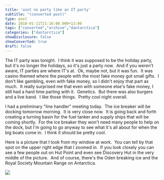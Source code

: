 ```yaml
---
title: 'aint no party like an IT party'
subtitle: "(converted post)"
type: post
date: 2010-01-11T21:16:00.000+13:00
tags: ["converted","archive","dantarctica"]
categories: ["dantarctica"]
showDisclosure: false
showConverted: true
draft: false
---
```


The IT party was tonight.  I think it was supposed to be the holiday party, but it's no longer the holidays, so it's just a party now.  And if you weren't aware, IT parties are where IT's at.  Ok, maybe not, but it was fun.  It was casino themed where the people with the most fake money got small gifts.  I don't like gambling, even with fake money, so I didn't enjoy that part as much.  It really surprised me that even with someone else's fake money, I still had a hard time parting with it.  Genetics.  But there was also burgers and a live band.  I like those things.  Pretty cool night overall.  
  
I had a preliminary "line handler" meeting today.  The ice breaker will be docking tomorrow morning.  It is very close now.  It is going back and forth creating a turning basin for the fuel tanker and supply ships that will be coming shortly.  For the ice breaker they won't need many people to help on the dock, but I'm going to go anyway to see what it's all about for when the big boats come in.  I think it should be pretty cool.  
  
Here is a picture that I took from my window at work.  You can tell by that spot on the upper right edge that I zoomed in.  If you look closely you can see a few people out on Hut Point and even see Discovery Hut in the very middle of the picture.  And of course, there's the Oden breaking ice and the Royal Society Mountain Range on Antarctica.  

[![](http://lh3.ggpht.com/_WucH0HQjOPM/S0qYI94t1DI/AAAAAAAABHQ/4e0RQJ4KDK4/s320/PICT1941.jpg)](http://lh3.ggpht.com/_WucH0HQjOPM/S0qYI94t1DI/AAAAAAAABHQ/4e0RQJ4KDK4/s1600/PICT1941.jpg)